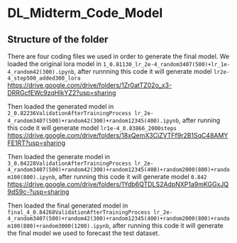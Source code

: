 # DL_Midterm_Code_Model
## Structure of the folder
There are four coding files we used in order to generate the final model.
We loaded the original lora model in `1_0.81130_lr_2e-4_random3407(500)+lr_1e-4_random42(300).ipynb`, after runnning this code it will generate model `lr2e-4_step500_added300_lora` https://drive.google.com/drive/folders/1Zr0atTZ02o_x3-DRRGcfEWc9zqHIkYZ2?usp=sharing


Then loaded the generated model in `2_0.82236ValidationAfterTrainingProcess lr_2e-4_random3407(500)+random42(300)+random12345(400).ipynb`, after running this code it will generate model `lr1e-4_0.83866_2000steps` 
https://drive.google.com/drive/folders/18xQemX3CiZVTFf9r2B1SqC48AMYFE1RT?usp=sharing


Then loaded the generate model in `3_0.84228ValidationAfterTrainingProcess lr_2e-4_random3407(500)+random42(300)+random12345(400)+random2000(800)+random100(800).ipynb`, after running this code it will generate model `0.842` 
https://drive.google.com/drive/folders/1Ydb6QTDLS2AdpNXP1a9mKGGxJQ9dS9c-?usp=sharing


Then loaded the final generated model in `final_4_0.84268ValidationAfterTrainingProcess lr_2e-4_random3407(500)+random42(300)+random12345(400)+random2000(800)+random100(800)+random3000(1200).ipynb`, after running this code it will generate the final model we used to forecast the test dataset.
